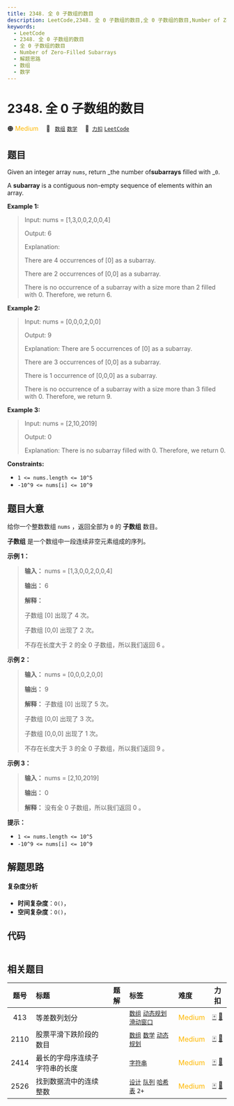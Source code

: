 ```yaml
---
title: 2348. 全 0 子数组的数目
description: LeetCode,2348. 全 0 子数组的数目,全 0 子数组的数目,Number of Zero-Filled Subarrays,解题思路,数组,数学
keywords:
  - LeetCode
  - 2348. 全 0 子数组的数目
  - 全 0 子数组的数目
  - Number of Zero-Filled Subarrays
  - 解题思路
  - 数组
  - 数学
---
```


# 2348. 全 0 子数组的数目

🟠 <font color=#ffb800>Medium</font>&emsp; 🔖&ensp; [`数组`](/tag/array.md) [`数学`](/tag/math.md)&emsp; 🔗&ensp;[`力扣`](https://leetcode.cn/problems/number-of-zero-filled-subarrays) [`LeetCode`](https://leetcode.com/problems/number-of-zero-filled-subarrays)

## 题目

Given an integer array `nums`, return _the number of**subarrays** filled with
_`0`.

A **subarray** is a contiguous non-empty sequence of elements within an array.



**Example 1:**

> Input: nums = [1,3,0,0,2,0,0,4]
> 
> Output: 6
> 
> Explanation: 
> 
> There are 4 occurrences of [0] as a subarray.
> 
> There are 2 occurrences of [0,0] as a subarray.
> 
> There is no occurrence of a subarray with a size more than 2 filled with 0. Therefore, we return 6.

**Example 2:**

> Input: nums = [0,0,0,2,0,0]
> 
> Output: 9
> 
> Explanation: There are 5 occurrences of [0] as a subarray.
> 
> There are 3 occurrences of [0,0] as a subarray.
> 
> There is 1 occurrence of [0,0,0] as a subarray.
> 
> There is no occurrence of a subarray with a size more than 3 filled with 0. Therefore, we return 9.

**Example 3:**

> Input: nums = [2,10,2019]
> 
> Output: 0
> 
> Explanation: There is no subarray filled with 0. Therefore, we return 0.

**Constraints:**

  * `1 <= nums.length <= 10^5`
  * `-10^9 <= nums[i] <= 10^9`


## 题目大意

给你一个整数数组 `nums` ，返回全部为 `0` 的 **子数组**  数目。

**子数组**  是一个数组中一段连续非空元素组成的序列。



**示例 1：**

> 
> 
> 
> 
> 
> **输入：** nums = [1,3,0,0,2,0,0,4]
> 
> **输出：** 6
> 
> **解释：**
> 
> 子数组 [0] 出现了 4 次。
> 
> 子数组 [0,0] 出现了 2 次。
> 
> 不存在长度大于 2 的全 0 子数组，所以我们返回 6 。

**示例 2：**

> 
> 
> 
> 
> 
> **输入：** nums = [0,0,0,2,0,0]
> 
> **输出：** 9
> 
> **解释：** 子数组 [0] 出现了 5 次。
> 
> 子数组 [0,0] 出现了 3 次。
> 
> 子数组 [0,0,0] 出现了 1 次。
> 
> 不存在长度大于 3 的全 0 子数组，所以我们返回 9 。
> 
> 

**示例 3：**

> 
> 
> 
> 
> 
> **输入：** nums = [2,10,2019]
> 
> **输出：** 0
> 
> **解释：** 没有全 0 子数组，所以我们返回 0 。
> 
> 



**提示：**

  * `1 <= nums.length <= 10^5`
  * `-10^9 <= nums[i] <= 10^9`


## 解题思路

#### 复杂度分析

- **时间复杂度**：`O()`，
- **空间复杂度**：`O()`，

## 代码

```javascript

```

## 相关题目

<!-- prettier-ignore -->
| 题号 | 标题 | 题解 | 标签 | 难度 | 力扣 |
| :------: | :------ | :------: | :------ | :------ | :------: |
| 413 | 等差数列划分 |  |  [`数组`](/tag/array.md) [`动态规划`](/tag/dynamic-programming.md) [`滑动窗口`](/tag/sliding-window.md) | <font color=#ffb800>Medium</font> | [🀄️](https://leetcode.cn/problems/arithmetic-slices) [🔗](https://leetcode.com/problems/arithmetic-slices) |
| 2110 | 股票平滑下跌阶段的数目 |  |  [`数组`](/tag/array.md) [`数学`](/tag/math.md) [`动态规划`](/tag/dynamic-programming.md) | <font color=#ffb800>Medium</font> | [🀄️](https://leetcode.cn/problems/number-of-smooth-descent-periods-of-a-stock) [🔗](https://leetcode.com/problems/number-of-smooth-descent-periods-of-a-stock) |
| 2414 | 最长的字母序连续子字符串的长度 |  |  [`字符串`](/tag/string.md) | <font color=#ffb800>Medium</font> | [🀄️](https://leetcode.cn/problems/length-of-the-longest-alphabetical-continuous-substring) [🔗](https://leetcode.com/problems/length-of-the-longest-alphabetical-continuous-substring) |
| 2526 | 找到数据流中的连续整数 |  |  [`设计`](/tag/design.md) [`队列`](/tag/queue.md) [`哈希表`](/tag/hash-table.md) `2+` | <font color=#ffb800>Medium</font> | [🀄️](https://leetcode.cn/problems/find-consecutive-integers-from-a-data-stream) [🔗](https://leetcode.com/problems/find-consecutive-integers-from-a-data-stream) |